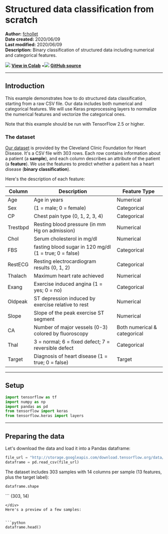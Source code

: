 # Structured data classification from scratch

**Author:** [fchollet](https://twitter.com/fchollet)<br>
**Date created:** 2020/06/09<br>
**Last modified:** 2020/06/09<br>
**Description:** Binary classification of structured data including numerical and categorical features.


<img class="k-inline-icon" src="https://colab.research.google.com/img/colab_favicon.ico"/> [**View in Colab**](https://colab.research.google.com/github/keras-team/keras-io/blob/master/examples/structured_data/ipynb/structured_data_classification_from_scratch.ipynb)  <span class="k-dot">•</span><img class="k-inline-icon" src="https://github.com/favicon.ico"/> [**GitHub source**](https://github.com/keras-team/keras-io/blob/master/examples/structured_data/structured_data_classification_from_scratch.py)



---
## Introduction

This example demonstrates how to do structured data classification, starting from a raw
CSV file. Our data includes both numerical and categorical features. We will use Keras
preprocessing layers to normalize the numerical features and vectorize the categorical
ones.

Note that this example should be run with TensorFlow 2.5 or higher.

### The dataset

[Our dataset](https://archive.ics.uci.edu/ml/datasets/heart+Disease) is provided by the
Cleveland Clinic Foundation for Heart Disease.
It's a CSV file with 303 rows. Each row contains information about a patient (a
**sample**), and each column describes an attribute of the patient (a **feature**). We
use the features to predict whether a patient has a heart disease (**binary
classification**).

Here's the description of each feature:

Column| Description| Feature Type
------------|--------------------|----------------------
Age | Age in years | Numerical
Sex | (1 = male; 0 = female) | Categorical
CP | Chest pain type (0, 1, 2, 3, 4) | Categorical
Trestbpd | Resting blood pressure (in mm Hg on admission) | Numerical
Chol | Serum cholesterol in mg/dl | Numerical
FBS | fasting blood sugar in 120 mg/dl (1 = true; 0 = false) | Categorical
RestECG | Resting electrocardiogram results (0, 1, 2) | Categorical
Thalach | Maximum heart rate achieved | Numerical
Exang | Exercise induced angina (1 = yes; 0 = no) | Categorical
Oldpeak | ST depression induced by exercise relative to rest | Numerical
Slope | Slope of the peak exercise ST segment | Numerical
CA | Number of major vessels (0-3) colored by fluoroscopy | Both numerical & categorical
Thal | 3 = normal; 6 = fixed defect; 7 = reversible defect | Categorical
Target | Diagnosis of heart disease (1 = true; 0 = false) | Target

---
## Setup


```python
import tensorflow as tf
import numpy as np
import pandas as pd
from tensorflow import keras
from tensorflow.keras import layers
```

---
## Preparing the data

Let's download the data and load it into a Pandas dataframe:


```python
file_url = "http://storage.googleapis.com/download.tensorflow.org/data/heart.csv"
dataframe = pd.read_csv(file_url)
```

The dataset includes 303 samples with 14 columns per sample (13 features, plus the target
label):


```python
dataframe.shape
```




<div class="k-default-codeblock">
```
(303, 14)

```
</div>
Here's a preview of a few samples:


```python
dataframe.head()
```




<div>
<style scoped>
    .dataframe tbody tr th:only-of-type {
        vertical-align: middle;
    }

<div class="k-default-codeblock">
```
.dataframe tbody tr th {
    vertical-align: top;
}

.dataframe thead th {
    text-align: right;
}
```
</div>
</style>
<table border="1" class="dataframe">
  <thead>
    <tr style="text-align: right;">
      <th></th>
      <th>age</th>
      <th>sex</th>
      <th>cp</th>
      <th>trestbps</th>
      <th>chol</th>
      <th>fbs</th>
      <th>restecg</th>
      <th>thalach</th>
      <th>exang</th>
      <th>oldpeak</th>
      <th>slope</th>
      <th>ca</th>
      <th>thal</th>
      <th>target</th>
    </tr>
  </thead>
  <tbody>
    <tr>
      <th>0</th>
      <td>63</td>
      <td>1</td>
      <td>1</td>
      <td>145</td>
      <td>233</td>
      <td>1</td>
      <td>2</td>
      <td>150</td>
      <td>0</td>
      <td>2.3</td>
      <td>3</td>
      <td>0</td>
      <td>fixed</td>
      <td>0</td>
    </tr>
    <tr>
      <th>1</th>
      <td>67</td>
      <td>1</td>
      <td>4</td>
      <td>160</td>
      <td>286</td>
      <td>0</td>
      <td>2</td>
      <td>108</td>
      <td>1</td>
      <td>1.5</td>
      <td>2</td>
      <td>3</td>
      <td>normal</td>
      <td>1</td>
    </tr>
    <tr>
      <th>2</th>
      <td>67</td>
      <td>1</td>
      <td>4</td>
      <td>120</td>
      <td>229</td>
      <td>0</td>
      <td>2</td>
      <td>129</td>
      <td>1</td>
      <td>2.6</td>
      <td>2</td>
      <td>2</td>
      <td>reversible</td>
      <td>0</td>
    </tr>
    <tr>
      <th>3</th>
      <td>37</td>
      <td>1</td>
      <td>3</td>
      <td>130</td>
      <td>250</td>
      <td>0</td>
      <td>0</td>
      <td>187</td>
      <td>0</td>
      <td>3.5</td>
      <td>3</td>
      <td>0</td>
      <td>normal</td>
      <td>0</td>
    </tr>
    <tr>
      <th>4</th>
      <td>41</td>
      <td>0</td>
      <td>2</td>
      <td>130</td>
      <td>204</td>
      <td>0</td>
      <td>2</td>
      <td>172</td>
      <td>0</td>
      <td>1.4</td>
      <td>1</td>
      <td>0</td>
      <td>normal</td>
      <td>0</td>
    </tr>
  </tbody>
</table>
</div>



The last column, "target", indicates whether the patient has a heart disease (1) or not
(0).

Let's split the data into a training and validation set:


```python
val_dataframe = dataframe.sample(frac=0.2, random_state=1337)
train_dataframe = dataframe.drop(val_dataframe.index)

print(
    "Using %d samples for training and %d for validation"
    % (len(train_dataframe), len(val_dataframe))
)
```

<div class="k-default-codeblock">
```
Using 242 samples for training and 61 for validation

```
</div>
Let's generate `tf.data.Dataset` objects for each dataframe:


```python

def dataframe_to_dataset(dataframe):
    dataframe = dataframe.copy()
    labels = dataframe.pop("target")
    ds = tf.data.Dataset.from_tensor_slices((dict(dataframe), labels))
    ds = ds.shuffle(buffer_size=len(dataframe))
    return ds


train_ds = dataframe_to_dataset(train_dataframe)
val_ds = dataframe_to_dataset(val_dataframe)
```

Each `Dataset` yields a tuple `(input, target)` where `input` is a dictionary of features
and `target` is the value `0` or `1`:


```python
for x, y in train_ds.take(1):
    print("Input:", x)
    print("Target:", y)
```

<div class="k-default-codeblock">
```
Input: {'age': <tf.Tensor: shape=(), dtype=int64, numpy=49>, 'sex': <tf.Tensor: shape=(), dtype=int64, numpy=1>, 'cp': <tf.Tensor: shape=(), dtype=int64, numpy=3>, 'trestbps': <tf.Tensor: shape=(), dtype=int64, numpy=118>, 'chol': <tf.Tensor: shape=(), dtype=int64, numpy=149>, 'fbs': <tf.Tensor: shape=(), dtype=int64, numpy=0>, 'restecg': <tf.Tensor: shape=(), dtype=int64, numpy=2>, 'thalach': <tf.Tensor: shape=(), dtype=int64, numpy=126>, 'exang': <tf.Tensor: shape=(), dtype=int64, numpy=0>, 'oldpeak': <tf.Tensor: shape=(), dtype=float64, numpy=0.8>, 'slope': <tf.Tensor: shape=(), dtype=int64, numpy=1>, 'ca': <tf.Tensor: shape=(), dtype=int64, numpy=3>, 'thal': <tf.Tensor: shape=(), dtype=string, numpy=b'normal'>}
Target: tf.Tensor(0, shape=(), dtype=int64)

```
</div>
Let's batch the datasets:


```python
train_ds = train_ds.batch(32)
val_ds = val_ds.batch(32)
```

---
## Feature preprocessing with Keras layers


The following features are categorical features encoded as integers:

- `sex`
- `cp`
- `fbs`
- `restecg`
- `exang`
- `ca`

We will encode these features using **one-hot encoding**. We have two options
here:

 - Use `CategoryEncoding()`, which requires knowing the range of input values
 and will error on input outside the range.
 - Use `IntegerLookup()` which will build a lookup table for inputs and reserve
 an output index for unkown input values.

For this example, we want a simple solution that will handle out of range inputs
at inference, so we will use `IntegerLookup()`.

We also have a categorical feature encoded as a string: `thal`. We will create an
index of all possible features and encode output using the `StringLookup()` layer.

Finally, the following feature are continuous numerical features:

- `age`
- `trestbps`
- `chol`
- `thalach`
- `oldpeak`
- `slope`

For each of these features, we will use a `Normalization()` layer to make sure the mean
of each feature is 0 and its standard deviation is 1.

Below, we define 3 utility functions to do the operations:

- `encode_numerical_feature` to apply featurewise normalization to numerical features.
- `encode_string_categorical_feature` to first turn string inputs into integer indices,
then one-hot encode these integer indices.
- `encode_integer_categorical_feature` to one-hot encode integer categorical features.


```python
from tensorflow.keras.layers import IntegerLookup
from tensorflow.keras.layers import Normalization
from tensorflow.keras.layers import StringLookup


def encode_numerical_feature(feature, name, dataset):
    # Create a Normalization layer for our feature
    normalizer = Normalization()

    # Prepare a Dataset that only yields our feature
    feature_ds = dataset.map(lambda x, y: x[name])
    feature_ds = feature_ds.map(lambda x: tf.expand_dims(x, -1))

    # Learn the statistics of the data
    normalizer.adapt(feature_ds)

    # Normalize the input feature
    encoded_feature = normalizer(feature)
    return encoded_feature


def encode_categorical_feature(feature, name, dataset, is_string):
    lookup_class = StringLookup if is_string else IntegerLookup
    # Create a lookup layer which will turn strings into integer indices
    lookup = lookup_class(output_mode="binary")

    # Prepare a Dataset that only yields our feature
    feature_ds = dataset.map(lambda x, y: x[name])
    feature_ds = feature_ds.map(lambda x: tf.expand_dims(x, -1))

    # Learn the set of possible string values and assign them a fixed integer index
    lookup.adapt(feature_ds)

    # Turn the string input into integer indices
    encoded_feature = lookup(feature)
    return encoded_feature

```

---
## Build a model

With this done, we can create our end-to-end model:


```python
# Categorical features encoded as integers
sex = keras.Input(shape=(1,), name="sex", dtype="int64")
cp = keras.Input(shape=(1,), name="cp", dtype="int64")
fbs = keras.Input(shape=(1,), name="fbs", dtype="int64")
restecg = keras.Input(shape=(1,), name="restecg", dtype="int64")
exang = keras.Input(shape=(1,), name="exang", dtype="int64")
ca = keras.Input(shape=(1,), name="ca", dtype="int64")

# Categorical feature encoded as string
thal = keras.Input(shape=(1,), name="thal", dtype="string")

# Numerical features
age = keras.Input(shape=(1,), name="age")
trestbps = keras.Input(shape=(1,), name="trestbps")
chol = keras.Input(shape=(1,), name="chol")
thalach = keras.Input(shape=(1,), name="thalach")
oldpeak = keras.Input(shape=(1,), name="oldpeak")
slope = keras.Input(shape=(1,), name="slope")

all_inputs = [
    sex,
    cp,
    fbs,
    restecg,
    exang,
    ca,
    thal,
    age,
    trestbps,
    chol,
    thalach,
    oldpeak,
    slope,
]

# Integer categorical features
sex_encoded = encode_categorical_feature(sex, "sex", train_ds, False)
cp_encoded = encode_categorical_feature(cp, "cp", train_ds, False)
fbs_encoded = encode_categorical_feature(fbs, "fbs", train_ds, False)
restecg_encoded = encode_categorical_feature(restecg, "restecg", train_ds, False)
exang_encoded = encode_categorical_feature(exang, "exang", train_ds, False)
ca_encoded = encode_categorical_feature(ca, "ca", train_ds, False)

# String categorical features
thal_encoded = encode_categorical_feature(thal, "thal", train_ds, True)

# Numerical features
age_encoded = encode_numerical_feature(age, "age", train_ds)
trestbps_encoded = encode_numerical_feature(trestbps, "trestbps", train_ds)
chol_encoded = encode_numerical_feature(chol, "chol", train_ds)
thalach_encoded = encode_numerical_feature(thalach, "thalach", train_ds)
oldpeak_encoded = encode_numerical_feature(oldpeak, "oldpeak", train_ds)
slope_encoded = encode_numerical_feature(slope, "slope", train_ds)

all_features = layers.concatenate(
    [
        sex_encoded,
        cp_encoded,
        fbs_encoded,
        restecg_encoded,
        exang_encoded,
        slope_encoded,
        ca_encoded,
        thal_encoded,
        age_encoded,
        trestbps_encoded,
        chol_encoded,
        thalach_encoded,
        oldpeak_encoded,
    ]
)
x = layers.Dense(32, activation="relu")(all_features)
x = layers.Dropout(0.5)(x)
output = layers.Dense(1, activation="sigmoid")(x)
model = keras.Model(all_inputs, output)
model.compile("adam", "binary_crossentropy", metrics=["accuracy"])
```

Let's visualize our connectivity graph:


```python
# `rankdir='LR'` is to make the graph horizontal.
keras.utils.plot_model(model, show_shapes=True, rankdir="LR")
```

<div class="k-default-codeblock">
```
You must install pydot (`pip install pydot`) and install graphviz (see instructions at https://graphviz.gitlab.io/download/) for plot_model/model_to_dot to work.

```
</div>
---
## Train the model


```python
model.fit(train_ds, epochs=50, validation_data=val_ds)
```

<div class="k-default-codeblock">
```
Epoch 1/50
8/8 [==============================] - 1s 51ms/step - loss: 0.6259 - accuracy: 0.6736 - val_loss: 0.5941 - val_accuracy: 0.7541
Epoch 2/50
8/8 [==============================] - 0s 4ms/step - loss: 0.6172 - accuracy: 0.6653 - val_loss: 0.5544 - val_accuracy: 0.7541
Epoch 3/50
8/8 [==============================] - 0s 3ms/step - loss: 0.5750 - accuracy: 0.7066 - val_loss: 0.5227 - val_accuracy: 0.7869
Epoch 4/50
8/8 [==============================] - 0s 3ms/step - loss: 0.5376 - accuracy: 0.6901 - val_loss: 0.4974 - val_accuracy: 0.7705
Epoch 5/50
8/8 [==============================] - 0s 3ms/step - loss: 0.5132 - accuracy: 0.7314 - val_loss: 0.4787 - val_accuracy: 0.7541
Epoch 6/50
8/8 [==============================] - 0s 3ms/step - loss: 0.4877 - accuracy: 0.7645 - val_loss: 0.4630 - val_accuracy: 0.7541
Epoch 7/50
8/8 [==============================] - 0s 4ms/step - loss: 0.4763 - accuracy: 0.7562 - val_loss: 0.4509 - val_accuracy: 0.7869
Epoch 8/50
8/8 [==============================] - 0s 4ms/step - loss: 0.4879 - accuracy: 0.7562 - val_loss: 0.4409 - val_accuracy: 0.7705
Epoch 9/50
8/8 [==============================] - 0s 4ms/step - loss: 0.4463 - accuracy: 0.7893 - val_loss: 0.4332 - val_accuracy: 0.7705
Epoch 10/50
8/8 [==============================] - 0s 3ms/step - loss: 0.4207 - accuracy: 0.8140 - val_loss: 0.4252 - val_accuracy: 0.7705
Epoch 11/50
8/8 [==============================] - 0s 4ms/step - loss: 0.4059 - accuracy: 0.8388 - val_loss: 0.4183 - val_accuracy: 0.7541
Epoch 12/50
8/8 [==============================] - 0s 4ms/step - loss: 0.4236 - accuracy: 0.7934 - val_loss: 0.4139 - val_accuracy: 0.7541
Epoch 13/50
8/8 [==============================] - 0s 3ms/step - loss: 0.4097 - accuracy: 0.7975 - val_loss: 0.4098 - val_accuracy: 0.7705
Epoch 14/50
8/8 [==============================] - 0s 3ms/step - loss: 0.4058 - accuracy: 0.8347 - val_loss: 0.4068 - val_accuracy: 0.7705
Epoch 15/50
8/8 [==============================] - 0s 3ms/step - loss: 0.3680 - accuracy: 0.8388 - val_loss: 0.4044 - val_accuracy: 0.7705
Epoch 16/50
8/8 [==============================] - 0s 4ms/step - loss: 0.3669 - accuracy: 0.8306 - val_loss: 0.4022 - val_accuracy: 0.7705
Epoch 17/50
8/8 [==============================] - 0s 3ms/step - loss: 0.3736 - accuracy: 0.8182 - val_loss: 0.4002 - val_accuracy: 0.7705
Epoch 18/50
8/8 [==============================] - 0s 4ms/step - loss: 0.3743 - accuracy: 0.8306 - val_loss: 0.3983 - val_accuracy: 0.7705
Epoch 19/50
8/8 [==============================] - 0s 4ms/step - loss: 0.3598 - accuracy: 0.8430 - val_loss: 0.3964 - val_accuracy: 0.7869
Epoch 20/50
8/8 [==============================] - 0s 4ms/step - loss: 0.3583 - accuracy: 0.8595 - val_loss: 0.3953 - val_accuracy: 0.7869
Epoch 21/50
8/8 [==============================] - 0s 3ms/step - loss: 0.3839 - accuracy: 0.8306 - val_loss: 0.3947 - val_accuracy: 0.7705
Epoch 22/50
8/8 [==============================] - 0s 3ms/step - loss: 0.3557 - accuracy: 0.8512 - val_loss: 0.3931 - val_accuracy: 0.7705
Epoch 23/50
8/8 [==============================] - 0s 4ms/step - loss: 0.3472 - accuracy: 0.8512 - val_loss: 0.3917 - val_accuracy: 0.7705
Epoch 24/50
8/8 [==============================] - 0s 4ms/step - loss: 0.3540 - accuracy: 0.8595 - val_loss: 0.3912 - val_accuracy: 0.7705
Epoch 25/50
8/8 [==============================] - 0s 3ms/step - loss: 0.3287 - accuracy: 0.8430 - val_loss: 0.3904 - val_accuracy: 0.7705
Epoch 26/50
8/8 [==============================] - 0s 3ms/step - loss: 0.3271 - accuracy: 0.8554 - val_loss: 0.3904 - val_accuracy: 0.7705
Epoch 27/50
8/8 [==============================] - 0s 4ms/step - loss: 0.3090 - accuracy: 0.8760 - val_loss: 0.3908 - val_accuracy: 0.7705
Epoch 28/50
8/8 [==============================] - 0s 3ms/step - loss: 0.3224 - accuracy: 0.8595 - val_loss: 0.3911 - val_accuracy: 0.7705
Epoch 29/50
8/8 [==============================] - 0s 3ms/step - loss: 0.3342 - accuracy: 0.8512 - val_loss: 0.3923 - val_accuracy: 0.7705
Epoch 30/50
8/8 [==============================] - 0s 3ms/step - loss: 0.3031 - accuracy: 0.8678 - val_loss: 0.3933 - val_accuracy: 0.7705
Epoch 31/50
8/8 [==============================] - 0s 4ms/step - loss: 0.3330 - accuracy: 0.8430 - val_loss: 0.3945 - val_accuracy: 0.7705
Epoch 32/50
8/8 [==============================] - 0s 3ms/step - loss: 0.3278 - accuracy: 0.8512 - val_loss: 0.3954 - val_accuracy: 0.7705
Epoch 33/50
8/8 [==============================] - 0s 4ms/step - loss: 0.3098 - accuracy: 0.8802 - val_loss: 0.3960 - val_accuracy: 0.7705
Epoch 34/50
8/8 [==============================] - 0s 4ms/step - loss: 0.3009 - accuracy: 0.8760 - val_loss: 0.3962 - val_accuracy: 0.7705
Epoch 35/50
8/8 [==============================] - 0s 3ms/step - loss: 0.2969 - accuracy: 0.8843 - val_loss: 0.3973 - val_accuracy: 0.7705
Epoch 36/50
8/8 [==============================] - 0s 3ms/step - loss: 0.3155 - accuracy: 0.8760 - val_loss: 0.3987 - val_accuracy: 0.7705
Epoch 37/50
8/8 [==============================] - 0s 3ms/step - loss: 0.3121 - accuracy: 0.8554 - val_loss: 0.3977 - val_accuracy: 0.7705
Epoch 38/50
8/8 [==============================] - 0s 4ms/step - loss: 0.3041 - accuracy: 0.8926 - val_loss: 0.3983 - val_accuracy: 0.7705
Epoch 39/50
8/8 [==============================] - 0s 3ms/step - loss: 0.2972 - accuracy: 0.8636 - val_loss: 0.3988 - val_accuracy: 0.7705
Epoch 40/50
8/8 [==============================] - 0s 3ms/step - loss: 0.2919 - accuracy: 0.8843 - val_loss: 0.3989 - val_accuracy: 0.7705
Epoch 41/50
8/8 [==============================] - 0s 3ms/step - loss: 0.2935 - accuracy: 0.8760 - val_loss: 0.3987 - val_accuracy: 0.7869
Epoch 42/50
8/8 [==============================] - 0s 4ms/step - loss: 0.3082 - accuracy: 0.8678 - val_loss: 0.3990 - val_accuracy: 0.7869
Epoch 43/50
8/8 [==============================] - 0s 3ms/step - loss: 0.2812 - accuracy: 0.8843 - val_loss: 0.3996 - val_accuracy: 0.7869
Epoch 44/50
8/8 [==============================] - 0s 3ms/step - loss: 0.2945 - accuracy: 0.8967 - val_loss: 0.4007 - val_accuracy: 0.7869
Epoch 45/50
8/8 [==============================] - 0s 3ms/step - loss: 0.2839 - accuracy: 0.8719 - val_loss: 0.4019 - val_accuracy: 0.7869
Epoch 46/50
8/8 [==============================] - 0s 3ms/step - loss: 0.2874 - accuracy: 0.8760 - val_loss: 0.4031 - val_accuracy: 0.7869
Epoch 47/50
8/8 [==============================] - 0s 4ms/step - loss: 0.2917 - accuracy: 0.8678 - val_loss: 0.4031 - val_accuracy: 0.7869
Epoch 48/50
8/8 [==============================] - 0s 4ms/step - loss: 0.2980 - accuracy: 0.8926 - val_loss: 0.4030 - val_accuracy: 0.7869
Epoch 49/50
8/8 [==============================] - 0s 3ms/step - loss: 0.2782 - accuracy: 0.8926 - val_loss: 0.4028 - val_accuracy: 0.8033
Epoch 50/50
8/8 [==============================] - 0s 3ms/step - loss: 0.2755 - accuracy: 0.8719 - val_loss: 0.4025 - val_accuracy: 0.7869

<keras.callbacks.History at 0x7fba2ed03fd0>

```
</div>
We quickly get to 80% validation accuracy.

---
## Inference on new data

To get a prediction for a new sample, you can simply call `model.predict()`. There are
just two things you need to do:

1. wrap scalars into a list so as to have a batch dimension (models only process batches
of data, not single samples)
2. Call `convert_to_tensor` on each feature


```python
sample = {
    "age": 60,
    "sex": 1,
    "cp": 1,
    "trestbps": 145,
    "chol": 233,
    "fbs": 1,
    "restecg": 2,
    "thalach": 150,
    "exang": 0,
    "oldpeak": 2.3,
    "slope": 3,
    "ca": 0,
    "thal": "fixed",
}

input_dict = {name: tf.convert_to_tensor([value]) for name, value in sample.items()}
predictions = model.predict(input_dict)

print(
    "This particular patient had a %.1f percent probability "
    "of having a heart disease, as evaluated by our model." % (100 * predictions[0][0],)
)
```

<div class="k-default-codeblock">
```
1/1 [==============================] - 0s 283ms/step
This particular patient had a 25.0 percent probability of having a heart disease, as evaluated by our model.

```
</div>
Demo available on HuggingFace.

| Trained Model | Demo |
| :--: | :--: |
| [![Generic badge](https://img.shields.io/badge/🤗%20Model-Structured%20Data%20Classification-black.svg)](https://huggingface.co/keras-io/structured-data-classification/settings) | [![Generic badge](https://img.shields.io/badge/🤗%20Space-Structured%20Data%20Classification-black.svg)](https://huggingface.co/spaces/keras-io/structured-data-classification) |
